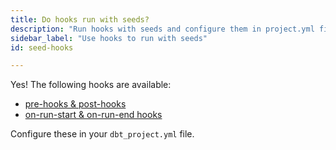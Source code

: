 ```yaml
---
title: Do hooks run with seeds?
description: "Run hooks with seeds and configure them in project.yml file"
sidebar_label: "Use hooks to run with seeds"
id: seed-hooks

---
```


Yes! The following hooks are available:

- [pre-hooks & post-hooks](reference/resource-configs/pre-hook-post-hook.md)
- [on-run-start & on-run-end hooks](reference/project-configs/on-run-start-on-run-end.md)

Configure these in your `dbt_project.yml` file.
